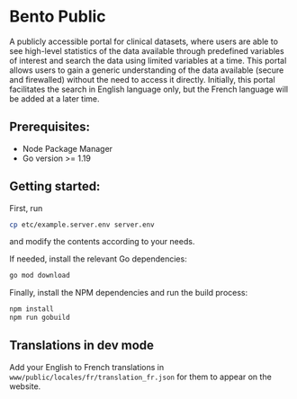 # Bento Public

A publicly accessible portal for clinical datasets, where users are able to see high-level statistics of the data 
available through predefined variables of interest and search the data using limited variables at a time. This portal 
allows users to gain a generic understanding of the data available (secure and firewalled) without the need to access 
it directly. Initially, this portal facilitates the search in English language only, but the French language will be 
added at a later time.

## Prerequisites:
- Node Package Manager
- Go version >= 1.19

## Getting started:

First, run
```bash
cp etc/example.server.env server.env
```
and modify the contents according to your needs.

If needed, install the relevant Go dependencies:

```bash
go mod download
```

Finally, install the NPM dependencies and run the build process:
```bash
npm install
npm run gobuild
```

## Translations in dev mode
Add your English to French translations in `www/public/locales/fr/translation_fr.json` for them to appear on the website.
